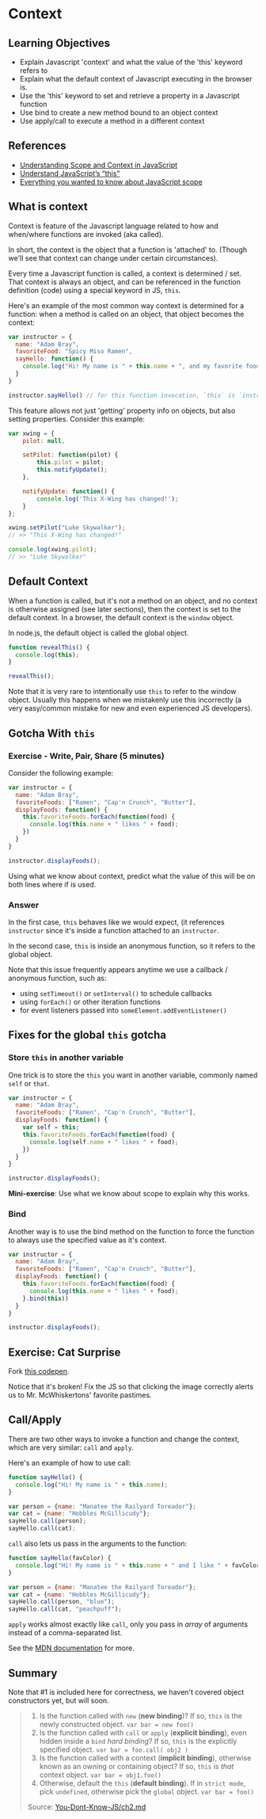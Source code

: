 # Context

## Learning Objectives

- Explain Javascript 'context' and what the value of the 'this' keyword refers to
- Explain what the default context of Javascript executing in the browser is.
- Use the 'this' keyword to set and retrieve a property in a Javascript function
- Use bind to create a new method bound to an object context
- Use apply/call to execute a method in a different context

## References

* [Understanding Scope and Context in JavaScript](http://ryanmorr.com/understanding-scope-and-context-in-javascript/)
* [Understand JavaScript’s “this”](http://javascriptissexy.com/understand-javascripts-this-with-clarity-and-master-it/)
* [Everything you wanted to know about JavaScript scope](http://toddmotto.com/everything-you-wanted-to-know-about-javascript-scope/)

## What is context

Context is feature of the Javascript language related to how and when/where
functions are invoked (aka called).

In short, the context is the object that a function is 'attached' to. (Though
we'll see that context can change under certain circumstances).

Every time a Javascript function is called, a context is determined / set. That
context is always an object, and can be referenced in the function definition
(code) using a special keyword in JS, `this`.

Here's an example of the most common way context is determined for a function:
when a method is called on an object, that object becomes the context:

```js
var instructor = {
  name: "Adam Bray",
  favoriteFood: "Spicy Miso Ramen",
  sayHello: function() {
    console.log("Hi! My name is " + this.name + ", and my favorite food is " + this.favoriteFood);
  }
}

instructor.sayHello() // for this function invocation, `this` is `instructor`
```

This feature allows not just 'getting' property info on objects, but also
setting properties. Consider this example:

```js
var xwing = {
    pilot: null,

    setPilot: function(pilot) {
        this.pilot = pilot;
        this.notifyUpdate();
    },

    notifyUpdate: function() {
        console.log('This X-Wing has changed!');
    }
};

xwing.setPilot("Luke Skywalker");
// >> "This X-Wing has changed!"

console.log(xwing.pilot);
// >> "Luke Skywalker"
```

## Default Context

When a function is called, but it's not a method on an object, and no context
is otherwise assigned (see later sections), then the context is set to the
default context. In a browser, the default context is the `window` object.

In node.js, the default object is called the global object.

```js
function revealThis() {
  console.log(this);
}

revealThis();
```

Note that it is very rare to intentionally use `this` to refer to the window
object. Usually this happens when we mistakenly use this incorrectly (a very
easy/common mistake for new and even experienced JS developers).

## Gotcha With `this`

### Exercise - Write, Pair, Share (5 minutes)

Consider the following example:

```js
var instructor = {
  name: "Adam Bray",
  favoriteFoods: ["Ramen", "Cap'n Crunch", "Butter"],
  displayFoods: function() {
    this.favoriteFoods.forEach(function(food) {
      console.log(this.name + " likes " + food);
    })
  }
}

instructor.displayFoods();
```

Using what we know about context, predict what the value of this will be on both
lines where if is used.

### Answer

In the first case, `this` behaves like we would expect, (it references
`instructor` since it's inside a function attached to an `instructor`.

In the second case, `this` is inside an anonymous function, so it refers to the
global object.

Note that this issue frequently appears anytime we use a callback / anonymous
function, such as:

* using `setTimeout()` or `setInterval()` to schedule callbacks
* using `forEach()` or other iteration functions
* for event listeners passed into `someElement.addEventListener()`

## Fixes for the global `this` gotcha

### Store `this` in another variable

One trick is to store the `this` you want in another variable, commonly named
`self` or `that`.

```js
var instructor = {
  name: "Adam Bray",
  favoriteFoods: ["Ramen", "Cap'n Crunch", "Butter"],
  displayFoods: function() {
    var self = this;
    this.favoriteFoods.forEach(function(food) {
      console.log(self.name + " likes " + food);
    })
  }
}

instructor.displayFoods();
```

**Mini-exercise**: Use what we know about scope to explain why this works.

### Bind

Another way is to use the bind method on the function to force the function to
always use the specified value as it's context.

```js
var instructor = {
  name: "Adam Bray",
  favoriteFoods: ["Ramen", "Cap'n Crunch", "Butter"],
  displayFoods: function() {
    this.favoriteFoods.forEach(function(food) {
      console.log(this.name + " likes " + food);
    }.bind(this))
  }
}

instructor.displayFoods();
```

## Exercise: Cat Surprise

Fork [this codepen](http://codepen.io/adambray/pen/domXyg?editors=101).

Notice that it's broken! Fix the JS so that clicking the image correctly alerts us to Mr. McWhiskertons' favorite pastimes.

## Call/Apply

There are two other ways to invoke a function and change the context, which are
very similar: `call` and `apply`.

Here's an example of how to use call:

```js
function sayHello() {
  console.log("Hi! My name is " + this.name);
}

var person = {name: "Manatee the Railyard Toreador"};
var cat = {name: "Hobbles McGillicudy"};
sayHello.call(person);
sayHello.call(cat);
```

`call` also lets us pass in the arguments to the function:

```js
function sayHello(favColor) {
  console.log("Hi! My name is " + this.name + " and I like " + favColor);
}

var person = {name: "Manatee the Railyard Toreador"};
var cat = {name: "Hobbles McGillicudy"};
sayHello.call(person, "blue");
sayHello.call(cat, "peachpuff");
```

`apply` works almost exactly like `call`, only you pass in *array* of arguments
instead of a comma-separated list.

See the [MDN documentation](https://developer.mozilla.org/en-US/docs/Web/JavaScript/Reference/Global_Objects/Function/apply)
for more.

## Summary

Note that #1 is included here for correctness, we haven't covered object constructors yet, but will soon.

> 1. Is the function called with `new` (**new binding**)? If so, `this` is the newly constructed object.
>     `var bar = new foo()`
> 2. Is the function called with `call` or `apply` (**explicit binding**), even hidden inside a `bind` *hard binding*? If so, `this` is the explicitly specified object.
>     `var bar = foo.call( obj2 )`
> 3. Is the function called with a context (**implicit binding**), otherwise known as an owning or containing object? If so, `this` is *that* context object.
>     `var bar = obj1.foo()`
> 4. Otherwise, default the `this` (**default binding**). If in `strict mode`, pick `undefined`, otherwise pick the `global` object.
>     `var bar = foo()`
>
> Source: [You-Dont-Know-JS/ch2.md](https://github.com/getify/You-Dont-Know-JS/blob/58dbf4f867be0d9c51dfc341765e4e4211608aa1/this%20&%20object%20prototypes/ch2.md)
